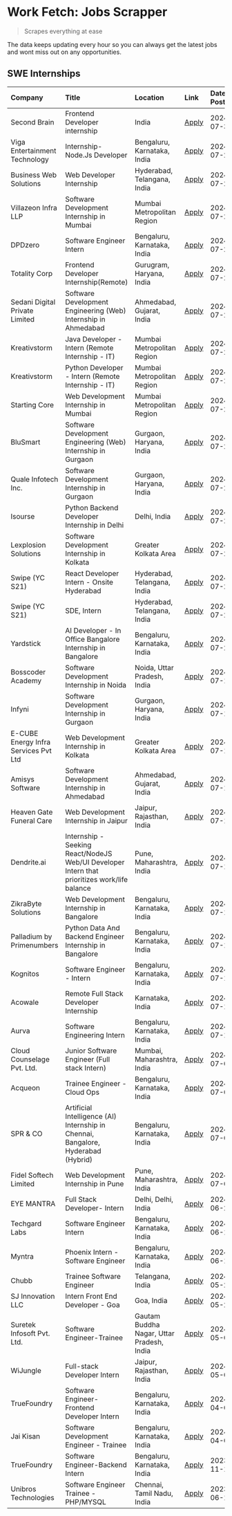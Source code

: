# Work Fetch: Jobs Scrapper
> Scrapes everything at ease

The data keeps updating every hour so you can always get the latest jobs and wont miss out on any opportunities.

## SWE Internships
<!--START_SECTION:workfetch-->
| Company                              | Title                                                                                        | Location                                  | Link                                                                                                                                                                                                                                                                                                        | Date Posted   |
|:-------------------------------------|:---------------------------------------------------------------------------------------------|:------------------------------------------|:------------------------------------------------------------------------------------------------------------------------------------------------------------------------------------------------------------------------------------------------------------------------------------------------------------|:--------------|
| Second Brain                         | Frontend Developer internship                                                                | India                                     | [Apply](https://in.linkedin.com/jobs/view/frontend-developer-internship-at-second-brain-3984887916?position=57&pageNum=0&refId=izwsXTmBcosNpl9G91bIww%3D%3D&trackingId=sQ%2FuwcRXPNKJdxJfWO7UmA%3D%3D&trk=public_jobs_jserp-result_search-card)                                                             | 2024-07-30    |
| Viga Entertainment Technology        | Internship-Node.Js Developer                                                                 | Bengaluru, Karnataka, India               | [Apply](https://in.linkedin.com/jobs/view/internship-node-js-developer-at-viga-entertainment-technology-3986933084?position=39&pageNum=0&refId=izwsXTmBcosNpl9G91bIww%3D%3D&trackingId=p0qkdSPNus1xYKRdneA2PQ%3D%3D&trk=public_jobs_jserp-result_search-card)                                               | 2024-07-29    |
| Business Web Solutions               | Web Developer Internship                                                                     | Hyderabad, Telangana, India               | [Apply](https://in.linkedin.com/jobs/view/web-developer-internship-at-business-web-solutions-3986689482?position=56&pageNum=0&refId=izwsXTmBcosNpl9G91bIww%3D%3D&trackingId=j68M4wA%2FU7Cr5LVdG5fBVw%3D%3D&trk=public_jobs_jserp-result_search-card)                                                        | 2024-07-29    |
| Villazeon Infra LLP                  | Software Development Internship in Mumbai                                                    | Mumbai Metropolitan Region                | [Apply](https://in.linkedin.com/jobs/view/software-development-internship-in-mumbai-at-villazeon-infra-llp-3985431977?position=45&pageNum=0&refId=izwsXTmBcosNpl9G91bIww%3D%3D&trackingId=3MSJvOVBEv70%2BIukJZO4ww%3D%3D&trk=public_jobs_jserp-result_search-card)                                          | 2024-07-27    |
| DPDzero                              | Software Engineer Intern                                                                     | Bengaluru, Karnataka, India               | [Apply](https://in.linkedin.com/jobs/view/software-engineer-intern-at-dpdzero-3984918371?position=32&pageNum=0&refId=izwsXTmBcosNpl9G91bIww%3D%3D&trackingId=4d%2F2UKs9USS%2FI%2FkBNUCyvw%3D%3D&trk=public_jobs_jserp-result_search-card)                                                                   | 2024-07-26    |
| Totality Corp                        | Frontend Developer Internship(Remote)                                                        | Gurugram, Haryana, India                  | [Apply](https://in.linkedin.com/jobs/view/frontend-developer-internship-remote-at-totality-corp-3982253688?position=6&pageNum=0&refId=izwsXTmBcosNpl9G91bIww%3D%3D&trackingId=5AQdiClONLJGQlvM7Z1orw%3D%3D&trk=public_jobs_jserp-result_search-card)                                                        | 2024-07-25    |
| Sedani Digital Private Limited       | Software Development Engineering (Web) Internship in Ahmedabad                               | Ahmedabad, Gujarat, India                 | [Apply](https://in.linkedin.com/jobs/view/software-development-engineering-web-internship-in-ahmedabad-at-sedani-digital-private-limited-3985017980?position=11&pageNum=0&refId=izwsXTmBcosNpl9G91bIww%3D%3D&trackingId=h5hx6RGAT1JG%2FMjuV91UhA%3D%3D&trk=public_jobs_jserp-result_search-card)            | 2024-07-25    |
| Kreativstorm                         | Java Developer - Intern (Remote Internship - IT)                                             | Mumbai Metropolitan Region                | [Apply](https://in.linkedin.com/jobs/view/java-developer-intern-remote-internship-it-at-kreativstorm-3984337445?position=21&pageNum=0&refId=izwsXTmBcosNpl9G91bIww%3D%3D&trackingId=y9oewchFq716D%2FPQzpCavQ%3D%3D&trk=public_jobs_jserp-result_search-card)                                                | 2024-07-25    |
| Kreativstorm                         | Python Developer - Intern (Remote Internship - IT)                                           | Mumbai Metropolitan Region                | [Apply](https://in.linkedin.com/jobs/view/python-developer-intern-remote-internship-it-at-kreativstorm-3985007700?position=34&pageNum=0&refId=izwsXTmBcosNpl9G91bIww%3D%3D&trackingId=gKWrSLqOLlOXTa6%2FIHaUMw%3D%3D&trk=public_jobs_jserp-result_search-card)                                              | 2024-07-25    |
| Starting Core                        | Web Development Internship in Mumbai                                                         | Mumbai Metropolitan Region                | [Apply](https://in.linkedin.com/jobs/view/web-development-internship-in-mumbai-at-starting-core-3981367557?position=13&pageNum=0&refId=izwsXTmBcosNpl9G91bIww%3D%3D&trackingId=KOawxtIcAuACXHLFTvVViA%3D%3D&trk=public_jobs_jserp-result_search-card)                                                       | 2024-07-23    |
| BluSmart                             | Software Development Engineering (Web) Internship in Gurgaon                                 | Gurgaon, Haryana, India                   | [Apply](https://in.linkedin.com/jobs/view/software-development-engineering-web-internship-in-gurgaon-at-blusmart-3981371374?position=14&pageNum=0&refId=izwsXTmBcosNpl9G91bIww%3D%3D&trackingId=2CgeMnLrVp0jEcfrzcV8%2Bw%3D%3D&trk=public_jobs_jserp-result_search-card)                                    | 2024-07-23    |
| Quale Infotech Inc.                  | Software Development Internship in Gurgaon                                                   | Gurgaon, Haryana, India                   | [Apply](https://in.linkedin.com/jobs/view/software-development-internship-in-gurgaon-at-quale-infotech-inc-3981372174?position=16&pageNum=0&refId=izwsXTmBcosNpl9G91bIww%3D%3D&trackingId=r4rydzt%2F6LsA%2FRNpBL0Vqw%3D%3D&trk=public_jobs_jserp-result_search-card)                                        | 2024-07-23    |
| Isourse                              | Python Backend Developer Internship in Delhi                                                 | Delhi, India                              | [Apply](https://in.linkedin.com/jobs/view/python-backend-developer-internship-in-delhi-at-isourse-3981371334?position=23&pageNum=0&refId=izwsXTmBcosNpl9G91bIww%3D%3D&trackingId=W9oAI%2Fe3N9PZLSCdnB%2F7XA%3D%3D&trk=public_jobs_jserp-result_search-card)                                                 | 2024-07-23    |
| Lexplosion Solutions                 | Software Development Internship in Kolkata                                                   | Greater Kolkata Area                      | [Apply](https://in.linkedin.com/jobs/view/software-development-internship-in-kolkata-at-lexplosion-solutions-3981366528?position=26&pageNum=0&refId=izwsXTmBcosNpl9G91bIww%3D%3D&trackingId=Mc6yV3KuFC7vfqQo0TdGQg%3D%3D&trk=public_jobs_jserp-result_search-card)                                          | 2024-07-23    |
| Swipe (YC S21)                       | React Developer Intern - Onsite Hyderabad                                                    | Hyderabad, Telangana, India               | [Apply](https://in.linkedin.com/jobs/view/react-developer-intern-onsite-hyderabad-at-swipe-yc-s21-3981326010?position=38&pageNum=0&refId=izwsXTmBcosNpl9G91bIww%3D%3D&trackingId=LtfYQpt%2Bce15qsksJe0%2Big%3D%3D&trk=public_jobs_jserp-result_search-card)                                                 | 2024-07-23    |
| Swipe (YC S21)                       | SDE, Intern                                                                                  | Hyderabad, Telangana, India               | [Apply](https://in.linkedin.com/jobs/view/sde-intern-at-swipe-yc-s21-3980368092?position=33&pageNum=0&refId=izwsXTmBcosNpl9G91bIww%3D%3D&trackingId=Zwp7VqHXz03jArJgwQkLGw%3D%3D&trk=public_jobs_jserp-result_search-card)                                                                                  | 2024-07-22    |
| Yardstick                            | AI Developer - In Office Bangalore Internship in Bangalore                                   | Bengaluru, Karnataka, India               | [Apply](https://in.linkedin.com/jobs/view/ai-developer-in-office-bangalore-internship-in-bangalore-at-yardstick-3981740317?position=41&pageNum=0&refId=izwsXTmBcosNpl9G91bIww%3D%3D&trackingId=rfQ1SsCfysFn3V0d6JlKLQ%3D%3D&trk=public_jobs_jserp-result_search-card)                                       | 2024-07-21    |
| Bosscoder Academy                    | Software Development Internship in Noida                                                     | Noida, Uttar Pradesh, India               | [Apply](https://in.linkedin.com/jobs/view/software-development-internship-in-noida-at-bosscoder-academy-3979668791?position=3&pageNum=0&refId=izwsXTmBcosNpl9G91bIww%3D%3D&trackingId=H%2BZbUWltHEMbbm3IT0MmUg%3D%3D&trk=public_jobs_jserp-result_search-card)                                              | 2024-07-18    |
| Infyni                               | Software Development Internship in Gurgaon                                                   | Gurgaon, Haryana, India                   | [Apply](https://in.linkedin.com/jobs/view/software-development-internship-in-gurgaon-at-infyni-3979668846?position=7&pageNum=0&refId=izwsXTmBcosNpl9G91bIww%3D%3D&trackingId=jIcQcbjRxIfxAuTbroL2KQ%3D%3D&trk=public_jobs_jserp-result_search-card)                                                         | 2024-07-18    |
| E-CUBE Energy Infra Services Pvt Ltd | Web Development Internship in Kolkata                                                        | Greater Kolkata Area                      | [Apply](https://in.linkedin.com/jobs/view/web-development-internship-in-kolkata-at-e-cube-energy-infra-services-pvt-ltd-3979668815?position=12&pageNum=0&refId=izwsXTmBcosNpl9G91bIww%3D%3D&trackingId=LLrDn8gtaeXBUYCK4WiVXw%3D%3D&trk=public_jobs_jserp-result_search-card)                               | 2024-07-18    |
| Amisys Software                      | Software Development Internship in Ahmedabad                                                 | Ahmedabad, Gujarat, India                 | [Apply](https://in.linkedin.com/jobs/view/software-development-internship-in-ahmedabad-at-amisys-software-3979670728?position=18&pageNum=0&refId=izwsXTmBcosNpl9G91bIww%3D%3D&trackingId=B62%2F07aOLQkARPLcjfq%2BMA%3D%3D&trk=public_jobs_jserp-result_search-card)                                         | 2024-07-18    |
| Heaven Gate Funeral Care             | Web Development Internship in Jaipur                                                         | Jaipur, Rajasthan, India                  | [Apply](https://in.linkedin.com/jobs/view/web-development-internship-in-jaipur-at-heaven-gate-funeral-care-3979674387?position=35&pageNum=0&refId=izwsXTmBcosNpl9G91bIww%3D%3D&trackingId=Tn4accwQb0Pc3WAAr9mdOw%3D%3D&trk=public_jobs_jserp-result_search-card)                                            | 2024-07-18    |
| Dendrite.ai                          | Internship - Seeking React/NodeJS Web/UI Developer Intern that prioritizes work/life balance | Pune, Maharashtra, India                  | [Apply](https://in.linkedin.com/jobs/view/internship-seeking-react-nodejs-web-ui-developer-intern-that-prioritizes-work-life-balance-at-dendrite-ai-3979104292?position=49&pageNum=0&refId=izwsXTmBcosNpl9G91bIww%3D%3D&trackingId=%2BLQEZkvO0iUiPqCVpFJ7fA%3D%3D&trk=public_jobs_jserp-result_search-card) | 2024-07-18    |
| ZikraByte Solutions                  | Web Development Internship in Bangalore                                                      | Bengaluru, Karnataka, India               | [Apply](https://in.linkedin.com/jobs/view/web-development-internship-in-bangalore-at-zikrabyte-solutions-3978596765?position=36&pageNum=0&refId=izwsXTmBcosNpl9G91bIww%3D%3D&trackingId=NTuURxgerlccJ8x9KeQaCQ%3D%3D&trk=public_jobs_jserp-result_search-card)                                              | 2024-07-17    |
| Palladium by Primenumbers            | Python Data And Backend Engineer Internship in Bangalore                                     | Bengaluru, Karnataka, India               | [Apply](https://in.linkedin.com/jobs/view/python-data-and-backend-engineer-internship-in-bangalore-at-palladium-by-primenumbers-3975793410?position=55&pageNum=0&refId=izwsXTmBcosNpl9G91bIww%3D%3D&trackingId=ZS7cMlINWk0aDjzgafP7MA%3D%3D&trk=public_jobs_jserp-result_search-card)                       | 2024-07-13    |
| Kognitos                             | Software Engineer - Intern                                                                   | Bengaluru, Karnataka, India               | [Apply](https://in.linkedin.com/jobs/view/software-engineer-intern-at-kognitos-3973566759?position=4&pageNum=0&refId=izwsXTmBcosNpl9G91bIww%3D%3D&trackingId=gQcNjcwUeoCUJdToaJKA%2Fg%3D%3D&trk=public_jobs_jserp-result_search-card)                                                                       | 2024-07-11    |
| Acowale                              | Remote Full Stack Developer Internship                                                       | Karnataka, India                          | [Apply](https://in.linkedin.com/jobs/view/remote-full-stack-developer-internship-at-acowale-3971889398?position=10&pageNum=0&refId=izwsXTmBcosNpl9G91bIww%3D%3D&trackingId=6BKRKfeYxbHqxUEPpMDAzA%3D%3D&trk=public_jobs_jserp-result_search-card)                                                           | 2024-07-10    |
| Aurva                                | Software Engineering Intern                                                                  | Bengaluru, Karnataka, India               | [Apply](https://in.linkedin.com/jobs/view/software-engineering-intern-at-aurva-3972234446?position=46&pageNum=0&refId=izwsXTmBcosNpl9G91bIww%3D%3D&trackingId=1NwUtzJybegyRtKWdJDgSQ%3D%3D&trk=public_jobs_jserp-result_search-card)                                                                        | 2024-07-10    |
| Cloud Counselage Pvt. Ltd.           | Junior Software Engineer (Full stack Intern)                                                 | Mumbai, Maharashtra, India                | [Apply](https://in.linkedin.com/jobs/view/junior-software-engineer-full-stack-intern-at-cloud-counselage-pvt-ltd-3967725851?position=15&pageNum=0&refId=izwsXTmBcosNpl9G91bIww%3D%3D&trackingId=SqBplREV%2BBNGcWSrR3khng%3D%3D&trk=public_jobs_jserp-result_search-card)                                    | 2024-07-09    |
| Acqueon                              | Trainee Engineer - Cloud Ops                                                                 | Bengaluru, Karnataka, India               | [Apply](https://in.linkedin.com/jobs/view/trainee-engineer-cloud-ops-at-acqueon-3971538216?position=51&pageNum=0&refId=izwsXTmBcosNpl9G91bIww%3D%3D&trackingId=9PtQGBdMSz3nB4pwLmkTAA%3D%3D&trk=public_jobs_jserp-result_search-card)                                                                       | 2024-07-09    |
| SPR & CO                             | Artificial Intelligence (AI) Internship in Chennai, Bangalore, Hyderabad (Hybrid)            | Bengaluru, Karnataka, India               | [Apply](https://in.linkedin.com/jobs/view/artificial-intelligence-ai-internship-in-chennai-bangalore-hyderabad-hybrid-at-spr-co-3965687745?position=19&pageNum=0&refId=izwsXTmBcosNpl9G91bIww%3D%3D&trackingId=xlcXShd2a1mHUZdCEEitnQ%3D%3D&trk=public_jobs_jserp-result_search-card)                       | 2024-07-02    |
| Fidel Softech Limited                | Web Development Internship in Pune                                                           | Pune, Maharashtra, India                  | [Apply](https://in.linkedin.com/jobs/view/web-development-internship-in-pune-at-fidel-softech-limited-3965691167?position=22&pageNum=0&refId=izwsXTmBcosNpl9G91bIww%3D%3D&trackingId=8mCRoDAOuMVCYLOeImBouw%3D%3D&trk=public_jobs_jserp-result_search-card)                                                 | 2024-07-02    |
| EYE MANTRA                           | Full Stack Developer- Intern                                                                 | Delhi, Delhi, India                       | [Apply](https://in.linkedin.com/jobs/view/full-stack-developer-intern-at-eye-mantra-3960988037?position=42&pageNum=0&refId=izwsXTmBcosNpl9G91bIww%3D%3D&trackingId=F5pNwOxYjqdCmAKTmDBjTQ%3D%3D&trk=public_jobs_jserp-result_search-card)                                                                   | 2024-06-28    |
| Techgard Labs                        | Software Engineer Intern                                                                     | Bengaluru, Karnataka, India               | [Apply](https://in.linkedin.com/jobs/view/software-engineer-intern-at-techgard-labs-3953267005?position=40&pageNum=0&refId=izwsXTmBcosNpl9G91bIww%3D%3D&trackingId=BvKt4noQ1RIo504E7oG2Kg%3D%3D&trk=public_jobs_jserp-result_search-card)                                                                   | 2024-06-18    |
| Myntra                               | Phoenix Intern - Software Engineer                                                           | Bengaluru, Karnataka, India               | [Apply](https://in.linkedin.com/jobs/view/phoenix-intern-software-engineer-at-myntra-3947244832?position=30&pageNum=0&refId=izwsXTmBcosNpl9G91bIww%3D%3D&trackingId=gnFaqgdx%2FJ8Eai1fXYd%2BaQ%3D%3D&trk=public_jobs_jserp-result_search-card)                                                              | 2024-06-12    |
| Chubb                                | Trainee Software Engineer                                                                    | Telangana, India                          | [Apply](https://in.linkedin.com/jobs/view/trainee-software-engineer-at-chubb-3955950075?position=24&pageNum=0&refId=izwsXTmBcosNpl9G91bIww%3D%3D&trackingId=SikWw0IiD4yyInBMZuCISg%3D%3D&trk=public_jobs_jserp-result_search-card)                                                                          | 2024-05-27    |
| SJ Innovation LLC                    | Intern Front End Developer - Goa                                                             | Goa, India                                | [Apply](https://in.linkedin.com/jobs/view/intern-front-end-developer-goa-at-sj-innovation-llc-3931678611?position=5&pageNum=0&refId=izwsXTmBcosNpl9G91bIww%3D%3D&trackingId=sAANRveVdGDkZQoxn7KQbQ%3D%3D&trk=public_jobs_jserp-result_search-card)                                                          | 2024-05-24    |
| Suretek Infosoft Pvt. Ltd.           | Software Engineer-Trainee                                                                    | Gautam Buddha Nagar, Uttar Pradesh, India | [Apply](https://in.linkedin.com/jobs/view/software-engineer-trainee-at-suretek-infosoft-pvt-ltd-3916999948?position=28&pageNum=0&refId=izwsXTmBcosNpl9G91bIww%3D%3D&trackingId=TqZPWpy0Y714%2B1dSwxeMcw%3D%3D&trk=public_jobs_jserp-result_search-card)                                                     | 2024-05-04    |
| WiJungle                             | Full-stack Developer Intern                                                                  | Jaipur, Rajasthan, India                  | [Apply](https://in.linkedin.com/jobs/view/full-stack-developer-intern-at-wijungle-3912864543?position=58&pageNum=0&refId=izwsXTmBcosNpl9G91bIww%3D%3D&trackingId=69fbRYcOeIsNvLPmwxu8JQ%3D%3D&trk=public_jobs_jserp-result_search-card)                                                                     | 2024-05-01    |
| TrueFoundry                          | Software Engineer- Frontend Developer Intern                                                 | Bengaluru, Karnataka, India               | [Apply](https://in.linkedin.com/jobs/view/software-engineer-frontend-developer-intern-at-truefoundry-3887320206?position=20&pageNum=0&refId=izwsXTmBcosNpl9G91bIww%3D%3D&trackingId=c4r1SQ3EwrLeqQRccXc%2FEg%3D%3D&trk=public_jobs_jserp-result_search-card)                                                | 2024-04-05    |
| Jai Kisan                            | Software Development Engineer - Trainee                                                      | Bengaluru, Karnataka, India               | [Apply](https://in.linkedin.com/jobs/view/software-development-engineer-trainee-at-jai-kisan-3913911193?position=25&pageNum=0&refId=izwsXTmBcosNpl9G91bIww%3D%3D&trackingId=BlL%2F046jFu4ordjnzXw4Vw%3D%3D&trk=public_jobs_jserp-result_search-card)                                                        | 2024-04-04    |
| TrueFoundry                          | Software Engineer-Backend Intern                                                             | Bengaluru, Karnataka, India               | [Apply](https://in.linkedin.com/jobs/view/software-engineer-backend-intern-at-truefoundry-3779508170?position=37&pageNum=0&refId=izwsXTmBcosNpl9G91bIww%3D%3D&trackingId=nfkG1TotEs0Z0MF1VHLmbg%3D%3D&trk=public_jobs_jserp-result_search-card)                                                             | 2023-11-10    |
| Unibros Technologies                 | Software Engineer Trainee - PHP/MYSQL                                                        | Chennai, Tamil Nadu, India                | [Apply](https://in.linkedin.com/jobs/view/software-engineer-trainee-php-mysql-at-unibros-technologies-3656599241?position=47&pageNum=0&refId=izwsXTmBcosNpl9G91bIww%3D%3D&trackingId=tzmK5kx0PZlsxB1lX4V0RA%3D%3D&trk=public_jobs_jserp-result_search-card)                                                 | 2023-06-12    |
<!--END_SECTION:workfetch-->
